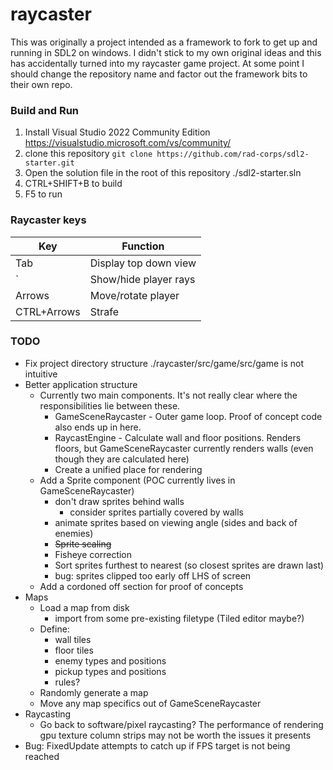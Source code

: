 # raycaster
This was originally a project intended as a framework to fork to get up and running in SDL2 on windows. I didn't stick to my own original ideas and this has accidentally turned into my raycaster game project. At some point I should change the repository name and factor out the framework bits to their own repo.

### Build and Run
1. Install Visual Studio 2022 Community Edition https://visualstudio.microsoft.com/vs/community/
1. clone this repository ```git clone https://github.com/rad-corps/sdl2-starter.git```
1. Open the solution file in the root of this repository ./sdl2-starter.sln
1. CTRL+SHIFT+B to build
1. F5 to run

### Raycaster keys
Key           | Function
------------- | -------------
Tab           | Display top down view
`             | Show/hide player rays
Arrows        | Move/rotate player
CTRL+Arrows   | Strafe

### TODO
* Fix project directory structure ./raycaster/src/game/src/game is not intuitive
* Better application structure
  * Currently two main components. It's not really clear where the responsibilities lie between these. 
    * GameSceneRaycaster - Outer game loop. Proof of concept code also ends up in here.
    * RaycastEngine - Calculate wall and floor positions. Renders floors, but GameSceneRaycaster currently renders walls (even though they are calculated here)
    * Create a unified place for rendering
  * Add a Sprite component (POC currently lives in GameSceneRaycaster)
    * don't draw sprites behind walls
      * consider sprites partially covered by walls
    * animate sprites based on viewing angle (sides and back of enemies)
    * ~~Sprite scaling~~
    * Fisheye correction
    * Sort sprites furthest to nearest (so closest sprites are drawn last)
    * bug: sprites clipped too early off LHS of screen
  * Add a cordoned off section for proof of concepts
* Maps
  * Load a map from disk
    * import from some pre-existing filetype (Tiled editor maybe?)
  * Define:
    * wall tiles
    * floor tiles
    * enemy types and positions
    * pickup types and positions
    * rules?
  * Randomly generate a map
  * Move any map specifics out of GameSceneRaycaster
* Raycasting
  * Go back to software/pixel raycasting? The performance of rendering gpu texture column strips may not be worth the issues it presents
* Bug: FixedUpdate attempts to catch up if FPS target is not being reached